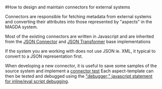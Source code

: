 #How to design and maintain connectors for external systems

Connectors are responsible for fetching metadata from external systems and converting their attributes
into those represented by "aspects" in the MAGDA system.

Most of the existing connectors are written in Javascript and are inherited from the [JSON Connector](https://github.com/magda-io/magda/blob/master/magda-typescript-common/src/JsonConnector.ts)
and [JSON Transformer](https://github.com/magda-io/magda/blob/master/magda-typescript-common/src/Transformer.ts) base implementations

If the system you are working with does not use JSON ie. XML, it typical to convert to a JSON representation first.

When developing a new connector, it is useful to save some samples of the source system and implement a [connector test](https://github.com/magda-io/magda/blob/master/magda-typescript-common/src/test/connectors/runConnectorTest.ts)
Each aspect-template can then be tested and debugged using the ["debugger;" javascript statement for inline/eval script debugging](https://developer.mozilla.org/en-US/docs/Web/JavaScript/Reference/Statements/debugger).
